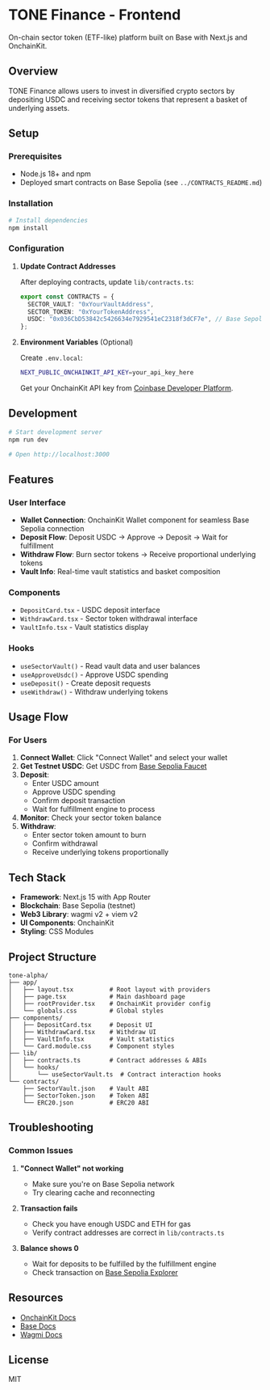 # TONE Finance - Frontend

On-chain sector token (ETF-like) platform built on Base with Next.js and OnchainKit.

## Overview

TONE Finance allows users to invest in diversified crypto sectors by depositing USDC and receiving sector tokens that represent a basket of underlying assets.

## Setup

### Prerequisites

- Node.js 18+ and npm
- Deployed smart contracts on Base Sepolia (see `../CONTRACTS_README.md`)

### Installation

```bash
# Install dependencies
npm install
```

### Configuration

1. **Update Contract Addresses**

   After deploying contracts, update `lib/contracts.ts`:

   ```typescript
   export const CONTRACTS = {
     SECTOR_VAULT: "0xYourVaultAddress",
     SECTOR_TOKEN: "0xYourTokenAddress",
     USDC: "0x036CbD53842c5426634e7929541eC2318f3dCF7e", // Base Sepolia USDC
   };
   ```

2. **Environment Variables** (Optional)

   Create `.env.local`:

   ```bash
   NEXT_PUBLIC_ONCHAINKIT_API_KEY=your_api_key_here
   ```

   Get your OnchainKit API key from [Coinbase Developer Platform](https://portal.cdp.coinbase.com/products/onchainkit).

## Development

```bash
# Start development server
npm run dev

# Open http://localhost:3000
```

## Features

### User Interface

- **Wallet Connection**: OnchainKit Wallet component for seamless Base Sepolia connection
- **Deposit Flow**: Deposit USDC → Approve → Deposit → Wait for fulfillment
- **Withdraw Flow**: Burn sector tokens → Receive proportional underlying tokens
- **Vault Info**: Real-time vault statistics and basket composition

### Components

- `DepositCard.tsx` - USDC deposit interface
- `WithdrawCard.tsx` - Sector token withdrawal interface
- `VaultInfo.tsx` - Vault statistics display

### Hooks

- `useSectorVault()` - Read vault data and user balances
- `useApproveUsdc()` - Approve USDC spending
- `useDeposit()` - Create deposit requests
- `useWithdraw()` - Withdraw underlying tokens

## Usage Flow

### For Users

1. **Connect Wallet**: Click "Connect Wallet" and select your wallet
2. **Get Testnet USDC**: Get USDC from [Base Sepolia Faucet](https://www.coinbase.com/faucets/base-ethereum-sepolia-faucet)
3. **Deposit**:
   - Enter USDC amount
   - Approve USDC spending
   - Confirm deposit transaction
   - Wait for fulfillment engine to process
4. **Monitor**: Check your sector token balance
5. **Withdraw**:
   - Enter sector token amount to burn
   - Confirm withdrawal
   - Receive underlying tokens proportionally

## Tech Stack

- **Framework**: Next.js 15 with App Router
- **Blockchain**: Base Sepolia (testnet)
- **Web3 Library**: wagmi v2 + viem v2
- **UI Components**: OnchainKit
- **Styling**: CSS Modules

## Project Structure

```
tone-alpha/
├── app/
│   ├── layout.tsx          # Root layout with providers
│   ├── page.tsx            # Main dashboard page
│   ├── rootProvider.tsx    # OnchainKit provider config
│   └── globals.css         # Global styles
├── components/
│   ├── DepositCard.tsx     # Deposit UI
│   ├── WithdrawCard.tsx    # Withdraw UI
│   ├── VaultInfo.tsx       # Vault statistics
│   └── Card.module.css     # Component styles
├── lib/
│   ├── contracts.ts        # Contract addresses & ABIs
│   └── hooks/
│       └── useSectorVault.ts  # Contract interaction hooks
└── contracts/
    ├── SectorVault.json    # Vault ABI
    ├── SectorToken.json    # Token ABI
    └── ERC20.json          # ERC20 ABI
```

## Troubleshooting

### Common Issues

1. **"Connect Wallet" not working**
   - Make sure you're on Base Sepolia network
   - Try clearing cache and reconnecting

2. **Transaction fails**
   - Check you have enough USDC and ETH for gas
   - Verify contract addresses are correct in `lib/contracts.ts`

3. **Balance shows 0**
   - Wait for deposits to be fulfilled by the fulfillment engine
   - Check transaction on [Base Sepolia Explorer](https://sepolia.basescan.org/)

## Resources

- [OnchainKit Docs](https://docs.base.org/onchainkit/)
- [Base Docs](https://docs.base.org/)
- [Wagmi Docs](https://wagmi.sh/)

## License

MIT

